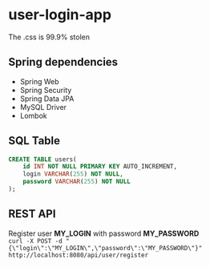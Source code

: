 # user-login-app

The .css is 99.9% stolen

## Spring dependencies
- Spring Web
- Spring Security
- Spring Data JPA
- MySQL Driver
- Lombok

## SQL Table
```sql
CREATE TABLE users(
    id INT NOT NULL PRIMARY KEY AUTO_INCREMENT,
    login VARCHAR(255) NOT NULL,
    password VARCHAR(255) NOT NULL
);
```

## REST API

Register user **MY_LOGIN** with password **MY_PASSWORD**  
`curl -X POST -d "{\"login\":\"MY_LOGIN\",\"password\":\"MY_PASSWORD\"}" http://localhost:8080/api/user/register`
